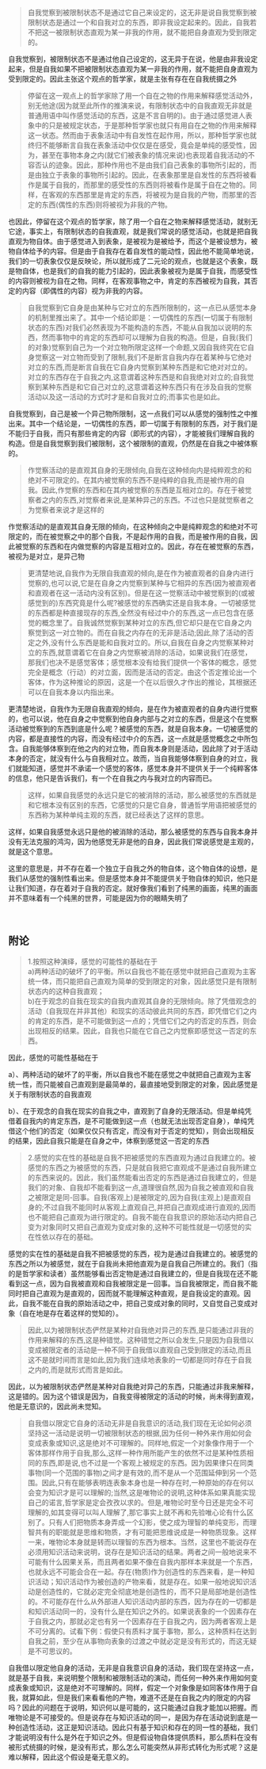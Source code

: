 <blockquote data-pid="jcmmQSbp">自我觉察到被限制状态不是通过它自己来设定的，这无非是说自我觉察到被限制状态是通过一个和自我对立的东西，即非我设定起来的。因此，自我若不把这一被限制状态直观为某一非我的作用，就不能把自身直观为受到限定的。</blockquote><p data-pid="EPHC6p-A">自我觉察到，被限制状态不是通过他自己设定的，这无异于在说，他是由非我设定起来，但是自我如果不把被限制状态直观为某一非我的作用，就不能把自身直观为受到限定的。因此主张这个观点的哲学家，就是主张有存在在自我统摄之外</p><blockquote data-pid="0IhBvYEv">停留在这一观点上的哲学家除了用一个自在之物的作用来解释感觉活动外，别无他途(因为就至此所作的推演来说，有限制状态中的自我直观无非就是普通用语中叫作感觉活动的东西，这是不言自明的)。由于通过感觉进人表象中的只是被规定状态，于是那种哲学家也就只有用自在之物的作用来解释这一状态。然而由于表象活动中有自发性在起作用，所以，那种哲学家也就终归不能够断言自我在表象活动中仅仅是在感受，竟会是单纯的感受性，因为，甚至在事物本身之内(就它们被表象的情况来说)也表现着自我活动的不容否认的迹象。因此，那种作用也不是由我们自己表象的事物所引起的，而是由独立于表象的事物所引起的。因此，在表象那里是自发性的东西将被看作是属于自我的，而那里的感受性的东西则将被看作是属于自在之物的。同样，在客观的东西那里是肯定的东西，将被视为是自我的产物，而那里的否定的东西(偶性的东西)则将被视为非我的产物。</blockquote><p data-pid="Yj0OOIQ4">也因此，停留在这个观点的哲学家，除了用一个自在之物来解释感觉活动，就别无它途，事实上，有限制状态的自我直观，就是我们常说的感觉活动，也就是把自我直观为物自体。由于感觉进入到表象，是被视为是被给予，而这个是被设想为，被物自体给予的内容。但是由于自我存在着自发性的能动性，因此他不能简单地说，我们的一切表象仅仅是反映论，所以就形成了二元论的观点，也就是这个表象，既是物自体，也是我们的自我的能力引起的，因此表象被视为是属于自我，而感受性的内容则被视为自在之物。同样，在客观事物之中，肯定的东西被视为自我，其否定的内容（即偶性的内容）视为非我的内容。</p><blockquote data-pid="izpHWOzY">自我觉察到它自身是由某种与它对立的东西所限制的，这一点已从感觉本身的机制里推出来了。其中一个结论即是：一切偶性的东西(一切属于有限制状态的东西)对我们必然表现为不能构造的东西，不能从自我加以说明的东西，然而事物中的肯定的东西却可以理解为自我的构造。但是，自我(我们的对象)觉察到自己为一个对立物所限定这样一个命题,又因自我终究在它自身觉察这一对立物而受到了限制,我们不是断言自我内存在着某种与它绝对对立的东西,而是断言自我在它自身内觉察到某种东西是和它绝对对立的。对立的东西存在于自我之内,这意谓着这种东西是和自我绝对对立的;自我觉察到某种东西是和它自己对立的,这意谓着这种东西只有在涉及自我的觉察活动以及这一活动的方式时才是和自我对立的;而事实也是如此。</blockquote><p data-pid="vg63qqen">自我觉察到，自己是被一个异己物所限制，这一点我们可以从感觉的强制性之中推出来。其中一个结论是，一切偶性的东西，即一切属于有限制的东西，对于我们是不能归于自我，而只有那些肯定的内容（即形式的内容），才能被我们理解自我的构造。但是自我觉察到我们被限制，这个被限制的直观，仍然是在自我之中被体察的。</p><blockquote data-pid="hGIEEkYO">作觉察活动的是直观其自身的无限倾向,自我在这种倾向内是纯粹观念的和绝对不可限定的。在其内被觉察的东西不是纯粹的自我,而是被作用的自我。因此,作觉察的东西和在其内被觉察的东西是互相对立的。存在于被觉察者之内的东西,对觉察者来说,是某种异己的东西。不过也只是就觉察者之为觉察者来说才是这样的</blockquote><p data-pid="MpJpD3qV">作觉察活动的是直观其自身无限的倾向，在这种倾向之中是纯粹观念的和绝对不可限定的，而在被觉察之中的那个自我，不是起作用的自我，而是被作用的自我，因此被觉察的东西和在内做觉察的内容是互相对立的。因此，存在在被觉察的东西，被视为是对立，是异己物</p><blockquote data-pid="o8K7keei">更清楚地说,自我作为无限自我直观的倾向,是在作为被直观者的自身内进行觉察的,也可以说,它是在自身之内觉察到某种与它相异的东西(因为被直观者和直观者在这一活动内没有区别)。但是在这一觉察活动中被觉察到的(或被感觉到的)东西究竟是什么呢?被感觉的东西确实还是自我本身。一切被感觉的东西都是种直接现存的东西,全然没有经过中介的东西,这一点已包含在感觉的概念里了。自我诚然觉察到某种对立的东西,但它却只是在它自身之内察觉到这一对立物的。而在自我之内存在的无非是活动;因此,除了活动的否定之外,没有什么东西是能和自我对立的。所以,自我在自身之内觉察某种对立的东西,就意谓着它在自身之内觉察被消除的活动，如果说我们在感觉，那我们也决不是感觉客体；感觉根本没有给我们提供一个客体的概念，感觉完全是概念（行动）的对立面，因而是活动的否定。由这个否定推论出一个客体，作为这种推论的原因，这是一个在以后很久才作出的推论，其根据还可以在自我本身以内指出来。</blockquote><p data-pid="XPJi-Cx1">更清楚地说，自我作为无限自我直观的倾向，是在作为被直观者的自身内进行觉察的，也可以说，他在自身之中觉察到他自身内部与之对立的东西，但是这个在觉察活动被觉察到的东西到底是什么呢？被感觉的东西，就是自我本身。一切被感觉的内容，都是直接性的内容，而没有经过中介的东西，这一点就是感觉概念之中所包含。自我能够体察到在他之内的对立物，而自我本身则是活动，因此除了对于活动本身的否定，就没有什么与自我相对立。故而，当自我能够体察到自身的对立，我们就能知道，感觉并不承诺一个感觉的客体，感觉本身并不提供关于一个纯粹客体的信息，他只是告诉我们，有一个在自我之内与我对立的内容而已。</p><blockquote data-pid="3DBBE4fP">这样，如果自我感觉的永远只是它的被消除的活动，那么被感觉的东西就是和它根本没有区别的东西，它感觉的只是它自身，普通哲学用语把被感觉的东西称为某种单纯主观的东西，就已经表达了这样的意思。</blockquote><p data-pid="Etp0AGCn">这样，如果自我感觉永远只是他的被消除的活动，那么被感觉的东西与自我本身并没有无法克服的鸿沟，因为他感觉无非是他的自身，因此我们常说感觉是主观的，就是这个意思。</p><p data-pid="FVxCFgAS">这里的意思是，并不存在着一个独立于自我之外的物自体，这个物自体的设想，是我们从感觉的强制性看出来。但是感觉本身并不能提供关于物自体的知识，他只是让我们知道，存在着对于自我的否定。就好像我们看到了纯黑的画面，纯黑的画面并不意味着有一个纯黑的世界，可能是因为你的眼睛失明了</p><p><br></p><h2>附论</h2><blockquote data-pid="7BDUpX2k">1.按照这种演绎，感觉的可能性的基础在于<br>a)两种活动的破坏了的平衡。所以自我也不能在感觉中就把自己直观为主客统一体，而只能把自己直观为简单的受到限定的对象，因此感觉只是有限制状态内的这种自我直观；<br>b)在于观念的自我在现实的自我内直观其自身的无限倾向。除了凭借观念的活动（自我现在并非其他）和现实的活动彼此共同的东西，即凭借它们之内的肯定的东西，是不可能做到这一点的；凭借它们之内的否定的东西，则会出现相反的结果。因此，自我也只能在它自己之内觉察即感觉这一否定的东西。</blockquote><p data-pid="yztYfW3W">因此，感觉的可能性基础在于</p><p data-pid="-8H-IGY1">a）、两种活动的破坏了的平衡，所以自我也不能在感觉之中就把自己直观为主客统一性，而只能被自己直观到是最简单的，最直接地受到限定的对象，因此感觉是关于有限制状态的自我直观</p><p data-pid="2bK1523z">b）、在于观念的自我在现实的自我之中，直观到了自身的无限活动。但是单纯凭借着自我内的肯定东西，是不可能做到这一点（也就无法出现否定自身），单纯凭借这个他们的否定（如果仅仅只有否定，而没有对于否定的觉知），则会出现相反的结果，因此自我只能是在自身之中，体察到感觉这一否定的东西</p><blockquote data-pid="56z3DB1C">2.感觉的实在性的基础是自我不把被感觉的东西直观为通过自我建立的。被感觉的东西之为被感觉的东西，只是就自我把它直观成不是通过自我所建立的东西来说的。因此，我们虽然能看出否定的东西是通过自我建立的，但是我们的对象、自我却不能看到这一点,道理很自然,因为自我之被直观和自我之被限定是同-回事。自我(客观上)是被限定的,因为自我(主观上)是直观自身的;不过自我不能同时从客观上直观自己,并把自己直观成进行直观的,因而也不能把自己直观为进行限定的。自我不能在自我意识的原始活动内把自己变为对象同时又把自己直观为变成对象的,这种不可能性就是一切感觉的实在性依以存在的基础。</blockquote><p data-pid="-yJug5zU">感觉的实在性的基础是自我不把被感觉的东西，视为是通过自我建立的。被感觉的东西之所以为被感觉，就在于自我尚未把他直观为是自我自己所建立的。我们（指的是哲学家和读者）虽然能够看出否定物是通过自我建立的，但是自我现在还不能看到这一点，因为自我被直观和自我被限定是一回事。当自我被限定，而自我不能同时把自己直观为是直观的，因而就不能理解这种直观，是自我设定的直观。因此，自我不能在自我的原始活动之中，把自己变成对象的同时，又自觉自己变成对象（自在地是存在着这样的觉知的）。</p><blockquote data-pid="8mAuz4uI">因此,以为被限制状态俨然是某种对自我绝对异己的东西,是只能通过非我的作用来解释的东西,这是种错觉。这种错觉之所以会发生,只是因为自我借以变成被限定者的活动是一种不同于自我借以直观自己受到限定的活动,而且这不是就时间而言是如此,因为我们连续地表象的一切都是同时存在于自我之内的,而是就形式而言是如此。</blockquote><p data-pid="mVYPuHpm">因此，以为被限制状态俨然是某种对自我绝对异己的东西，只能通过非我来解释，这是错的。因为这个错误是因为，自我变得被限定的活动的时候，尚未得到直观，他是无意识的，因此尚未觉知。</p><blockquote data-pid="bS-TwP0Z">自我借以限定它自身的活动无非是自我意识的活动,我们现在无论如何必须坚持这一活动是说明一切被限制状态的根据,因为任何一种外来作用如何会变成表象或知识,这是绝对不可理解的。同样地,假定一个对象像作用于一个客体那样作用于自我,那么,这样一种作用所能产生的依然不过是某种性质相同的东西,即是说,也不过是一个客观上被规定的东西。因为因果律只在同类事物(同一个范围的事物)之间才是有效的,而不是从一个范围延伸到另一个范围。因此,只有在能够表明连表象本身也是一种存在时,一种原始的存在何以会变为知识才是可以理解的;当然,这是唯物论的说明,这种体系如果真能实现自己的诺言,哲学家是定会孜孜以求的。但是,唯物论时至今日还是完全不可理解的,如其变得可以叫人理解了,那它事实上就不再和先验唯心论有什么区别了。只有人们把物质本身弄成一个幻影，使之成为理智的单纯变形，而理智共有的职能就是思维和物质，才有可能把思维说成是一种物质现象。这样一来，唯物论本身就是转而以理智的东西为根本。当然，这里也不能说存在必须用知识活动来说明，说存在是知识活动的结果。两者之间一般地说来不可能有什么因果关系，而且两者如果不像在自我内那样本来就是一个东西，也就永远不可能会合在一起。存在(物质)作为创造性的东西来看，是一种知识活动；知识活动作为被创造的产物来看，就是存在。如果一般地说知识活动是创造性的，它就必定完全彻底地是创造性的，而不只是局部地是创造性的。不可能存在什么从外部进人知识活动内部的东西，因为存在的一切都是和知识活动同一的，没有什么是在知识之外的。如果说表象的一个因素存在于自我之内，那就必定也有另一个因素存在于自我之内，因为两者客观上是不可分离的。试看下例：假使只有质料才属于事物，那么，这种质料在达到自我之前，至少在从事物向表象的过渡之中就必定是没有形式的，而这无疑是不可思议的。</blockquote><p data-pid="51xyWXUa">自我借以限定他自身的活动，无非是自我意识自身的活动，我们现在坚持这一点，就是基于自我，来说明整个限制和被限制活动的演动，而任何一种外来作用如何变成表象或知识，这是绝对不可理解的。同样，假定一个对象像是如同客体作用于自我，就算如此，但是我们来看看他的产物，难道不还是在自我之内的限定的内容吗？因此的问题在于说明，知识何以是可能的，这只能通过自我才能加以把握。而唯物论是不可接受的。但是说存在与知识活动的同一，是因为存在活动说到底是一种创造性活动，这正是知识活动。因此只有基于知识和存在的同一性的基础，我们才能说明没有什么是外在于知识之外。但是假设物自体提供质料，那么质料在没有被形式统摄的时候，是没有形式，那么怎么可能突然从非形式转化为形式呢？这是难以解释，因此这个假设是毫无意义的。</p><p></p>